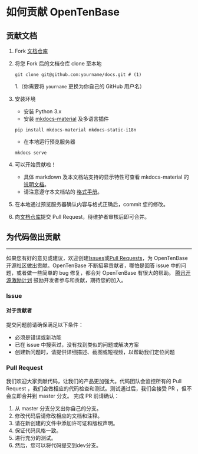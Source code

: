 # 如何贡献 OpenTenBase

## 贡献文档

1. Fork [文档仓库](https://github.com/OpenTenBase/docs)
2. 将您 Fork 后的文档仓库 clone 至本地

    ```
    git clone git@github.com:yourname/docs.git # (1)
    ```

    1.（你需要将 `yourname` 更换为你自己的 GitHub 用户名）

3. 安装环境
    - 安装 Python 3.x
    - 安装 [mkdocs-material](https://squidfunk.github.io/mkdocs-material/) 及多语言插件

    ```
    pip install mkdocs-material mkdocs-static-i18n
    ```

    - 在本地运行预览服务器

    ```
    mkdocs serve
    ```

4. 可以开始贡献啦！
    - 具体 markdown 及本文档站支持的显示特性可查看 mkdocs-material 的[说明文档](https://squidfunk.github.io/mkdocs-material/reference/)。
    - 请注意遵守本文档站的 [格式手册](docs-format-guide.md)。

5. 在本地通过预览服务器确认内容与格式正确后，commit 您的修改。
6. 向[文档仓库](https://github.com/OpenTenBase/docs)提交 Pull Request，待维护者审核后即可合并。


## 为代码做出贡献
---
如果您有好的意见或建议，欢迎创建[Issues](https://github.com/OpenTenBase/OpenTenBase/issues)或[Pull Requests](https://github.com/OpenTenBase/OpenTenBase/pulls)，为 OpenTenBase 开源社区做出贡献。OpenTenBase 不断招募贡献者，哪怕是回答 issue 中的问题，或者做一些简单的 bug 修复，都会对 OpenTenBase 有很大的帮助。
[腾讯开源激励计划](https://opensource.tencent.com/contribution) 鼓励开发者参与和贡献，期待您的加入。

### Issue

#### 对于贡献者

提交问题前请确保满足以下条件：

* 必须是错误或新功能
* 已在 issue 中搜索过，没有找到类似的问题或解决方案
* 创建新问题时，请提供详细描述、截图或短视频，以帮助我们定位问题

### Pull Request

我们欢迎大家贡献代码，让我们的产品更加强大。代码团队会监控所有的 Pull Request ，我们会做相应的代码检查和测试。测试通过后，我们会接受 PR ，但不会立即合并到 master 分支。
完成 PR 前请确认：

1. 从 master 分支分叉出你自己的分支。
2. 修改代码后请修改相应的文档和注释。
3. 请在新创建的文件中添加许可证和版权声明。
4. 保证代码风格一致。
5. 进行充分的测试。
6. 然后，您可以将代码提交到dev分支。
